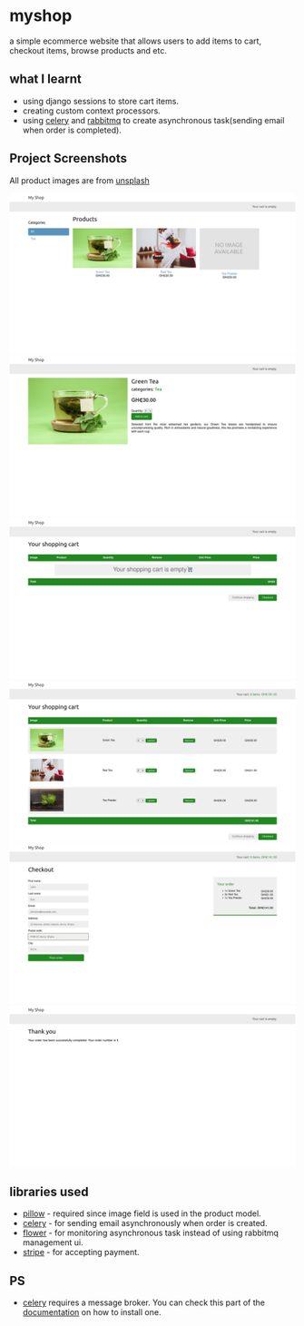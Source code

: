 # myshop

a simple ecommerce website that allows users to add items to cart, checkout items, browse products
and etc.

## what I learnt

- using django sessions to store cart items.
- creating custom context processors.
- using [celery](https://docs.celeryq.dev/en/stable/getting-started/first-steps-with-celery.html) and [rabbitmq](https://www.rabbitmq.com/#getstarted) to create asynchronous task(sending email when order is completed).

## Project Screenshots

All product images are from [unsplash](https://unsplash.com/)

![product list page](assets/img/product_list_page.png)
![product detail page](assets/img/product_detail_page.png)
![empty cart](assets/img/empty_cart.png)
![cart items](assets/img/cart_items.png)
![order checkout](assets/img/order_checkout.png)
![order completed](assets/img/order_completed.png)

## libraries used

- [pillow](https://python-pillow.org/) - required since image field is used in the product model.
- [celery](https://docs.celeryq.dev/en/stable/getting-started/first-steps-with-celery.html) - for sending email asynchronously when order is created.
- [flower](https://flower.readthedocs.io/en/latest/) - for monitoring asynchronous task instead of using rabbitmq management ui.
- [stripe](https://github.com/stripe/stripe-python) - for accepting payment.

## PS

- [celery](https://docs.celeryq.dev/en/stable/getting-started/first-steps-with-celery.html) requires a message broker. You can check this part of
  the [documentation](https://docs.celeryq.dev/en/stable/getting-started/first-steps-with-celery.html#choosing-a-broker) on how to install one.
